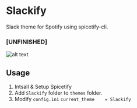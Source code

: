 # Slackify
Slack theme for Spotify using spicetify-cli. 

### [UNFINISHED]
![alt text](https://raw.githubusercontent.com/iJohnPaul/Slackify/master/Slackify/screenshot.jpg)

## Usage
1. Intsall & Setup Spicetify
2. Add `Slackify` folder to `themes` folder.
3. Modify `config.ini` 
   ```current_theme    = Slackify```
